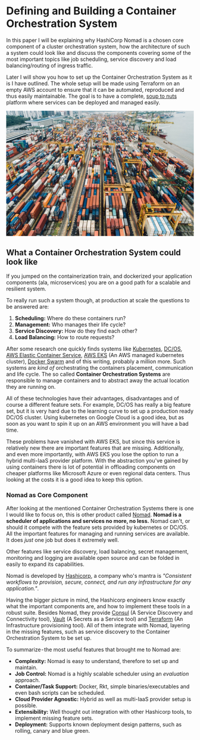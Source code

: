 # Defining and Building a Container Orchestration System

In this paper I will be explaining why HashiCorp Nomad is a chosen core component of a cluster orchestration system, how the architecture of such a system could look like and discuss the components covering some of the most important topics like job scheduling, service discovery and load balancing/routing of ingress traffic.

Later I will show you how to set up the Container Orchestration System as it is I have outlined. The whole setup will be made using Terraform on an empty AWS account to ensure that it can be automated, reproduced and thus easily maintainable. The goal is to have a complete, [soup to nuts](https://en.wikipedia.org/wiki/Soup_to_nuts) platform where services can be deployed and managed easily.

![Visualizing a CoS](assets/container-gateway.jpg)


## What a Container Orchestration System could look like

If you jumped on the containerization train, and dockerized your application components (ala, microservices) you are on a good path for a scalable and resilient system.

To really run such a system though, at production at scale the questions to be answered are:

 1. **Scheduling:** Where do these containers run?
 2. **Management:** Who manages their life cycle?
 3. **Service Discovery:** How do they find each other?
 4. **Load Balancing:** How to route requests?

After some research one quickly finds systems like [Kubernetes](https://kubernetes.io/), [DC/OS](https://dcos.io/), [AWS Elastic Container Service](https://docs.aws.amazon.com/AmazonECS/latest/developerguide/Welcome.html), [AWS EKS](https://aws.amazon.com/eks/) (An AWS managed kubernetes cluster), [Docker Swarm](https://github.com/docker/swarm/) and of this writing, probably a million more. Such systems are _kind of_ orchestrating the containers placement, communication and life cycle. The so called **Container Orchestration Systems** are responsible to manage containers and to abstract away the actual location they are running on.

All of these technologies have their advantages, disadvantages and of course a different feature sets. For example, DC/OS has really a big feature set, but it is very hard due to the learning curve to set up a production ready DC/OS cluster. Using kubernetes on Google Cloud is a good idea, but as soon as you want to spin it up on an AWS environment you will have a bad time.

These problems have vanished with AWS EKS, but since this service is relatively new there are important features that are missing. Additionally, and even more importantly, with AWS EKS you lose the option to run a hybrid multi-IaaS provider platform. With the abstraction you've gained by using containers there is lot of potential in offloading components on cheaper platforms like Microsoft Azure or even regional data centers. Thus looking at the costs it is a good idea to keep this option.


### Nomad as Core Component

After looking at the mentioned Container Orchestration Systems there is one I would like to focus on, this is other product called [Nomad](https://www.nomadproject.io/). **Nomad is a scheduler of applications and services no more, no less.** Nomad can't, or should it compete with the feature sets provided by kubernetes or DC/OS. All the important features for managing and running services are available. It does _just_ one job but does it extremely well.

Other features like service discovery, load balancing, secret management, monitoring and logging are available open source and can be folded in easily to expand its capabilities.

Nomad is developed by [Hashicorp](https://www.hashicorp.com/), a company who's mantra is _"Consistent workflows to provision, secure, connect, and run any infrastructure for any application."_.


Having the bigger picture in mind, the Hashicorp engineers know exactly what the important components are, and how to implement these tools in a robust suite. Besides Nomad, they provide [Consul](https://www.consul.io/) (A Service Discovery and Connectivity tool), [Vault](https://www.hashicorp.com/products/vault/) (A Secrets as a Service tool) and [Terraform]() (An Infrastructure provisioning tool). All of them integrate with Nomad, layering in the missing features, such as service discovery to the Container Orchestration System to be set up.

To summarize - the most useful features that brought me to Nomad are:

 - **Complexity:** Nomad is easy to understand, therefore to set up and maintain.
 - **Job Control:** Nomad is a highly scalable scheduler using an _evaluation_ approach.
 - **Container/Task Support:** Docker, Rkt, simple binaries/executables and even bash scripts can be scheduled.
 - **Cloud Provider Agnostic:** Hybrid as well as multi-IaaS provider setup is possible.
 - **Extensibility:** Well thought out integration with other Hashicorp tools, to implement missing feature sets.
 - **Deployment:** Supports known deployment design patterns, such as rolling, canary and blue green.
